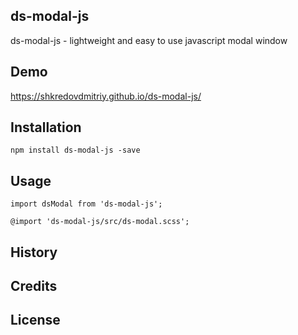 ## ds-modal-js
ds-modal-js - lightweight and easy to use javascript modal window


## Demo
https://shkredovdmitriy.github.io/ds-modal-js/

## Installation
```
npm install ds-modal-js -save
```

## Usage
```
import dsModal from 'ds-modal-js';
```
```
@import 'ds-modal-js/src/ds-modal.scss';
```


## History

## Credits

## License
